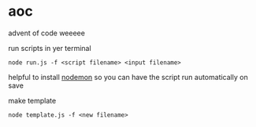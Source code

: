 # aoc
advent of code weeeee

run scripts in yer terminal

```
node run.js -f <script filename> <input filename>
```

helpful to install [nodemon](https://www.npmjs.com/package/nodemon) so you can have the script run automatically on save

make template

```
node template.js -f <new filename>
```
